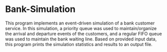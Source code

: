 # Bank-Simulation
This program implements an  event-driven simulation of a bank customer service. In this simulation, a priority queue was used  to maintain/organize the arrival and departure events of the customers, and a regular FIFO queue  was used to maintain the bank waiting line. Based on provided input data, this program prints the  simulation statistics and results to an output file. 

